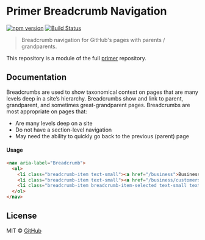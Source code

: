 # Primer Breadcrumb Navigation

[![npm version](http://img.shields.io/npm/v/primer-breadcrumb.svg)](https://www.npmjs.org/package/primer-breadcrumb)
[![Build Status](https://travis-ci.org/primer/primer.svg?branch=master)](https://travis-ci.org/primer/primer)

> Breadcrumb navigation for GitHub's pages with parents / grandparents.

This repository is a module of the full [primer][primer] repository.

## Documentation

<!-- %docs
title: Breadcrumbs
status: Stable
-->

Breadcrumbs are used to show taxonomical context on pages that are many levels deep in a site’s hierarchy. Breadcrumbs show and link to parent, grandparent, and sometimes great-grandparent pages. Breadcrumbs are most appropriate on pages that:

- Are many levels deep on a site
- Do not have a section-level navigation
- May need the ability to quickly go back to the previous (parent) page

#### Usage

```html title="Breadcrumb"
<nav aria-label="Breadcrumb">
  <ol>
    <li class="breadcrumb-item text-small"><a href="/business">Business</a></li>
    <li class="breadcrumb-item text-small"><a href="/business/customers">Customers</a></li>
    <li class="breadcrumb-item breadcrumb-item-selected text-small text-gray" aria-current="page">MailChimp</li>
  </ol>
</nav>
```

<!-- %enddocs -->

## License

MIT &copy; [GitHub](https://github.com/)

[primer]: https://github.com/primer/primer
[primer-support]: https://github.com/primer/primer-support
[support]: https://github.com/primer/primer-support
[docs]: http://primer.github.io/
[npm]: https://www.npmjs.com/
[install-npm]: https://docs.npmjs.com/getting-started/installing-node
[sass]: http://sass-lang.com/
